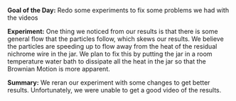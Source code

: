 **Goal of the Day:** Redo some experiments to fix some problems we had with the videos

**Experiment:** One thing we noticed from our results is that there is some general flow that the particles follow, which skews our results. We believe the particles are speeding up to flow away from the heat of the residual nichrome wire in the jar. We plan to fix this by putting the jar in a room temperature water bath to dissipate all the heat in the jar so that the Brownian Motion is more apparent.

**Summary:** We reran our experiment with some changes to get better results. Unfortunately, we were unable to get a good video of the results.
